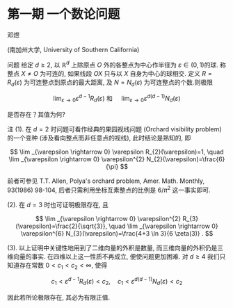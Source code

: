 # 第一期 一个数论问题 

邓煜

(南加州大学, University of Southern California)

问题 给定 $d \geq 2$, 以 $\mathbb{R}^{d}$ 上除原点 $O$ 外的各整点为中心作半径为 $\varepsilon \in(0,1)$的球. 称整点 $X \neq O$ 为可连的, 如果线段 $O X$ 只与以 $X$ 自身为中心的球相交. 定义 $R=R_{d}(\varepsilon)$ 为可连整点到原点的最大距离, 及 $N=N_{d}(\varepsilon)$ 为可连整点的个数.则极限

$$
\lim _{\varepsilon \rightarrow 0} \varepsilon^{d-1} R_{d}(\varepsilon) \text { 和 } \quad \lim _{\varepsilon \rightarrow 0} \varepsilon^{d(d-1)} N_{d}(\varepsilon)
$$

是否存在？其值为何?

注 (1). 在 $d=2$ 时问题可看作经典的果园视线问题 (Orchard visibility problem) 的一个变种 (涉及看向整点而非任意点的视线), 此时结论是熟知的, 即

$$
\lim _{\varepsilon \rightarrow 0} \varepsilon R_{2}(\varepsilon)=1, \quad \lim _{\varepsilon \rightarrow 0} \varepsilon^{2} N_{2}(\varepsilon)=\frac{6}{\pi}
$$

前者可参见 T.T. Allen, Polya's orchard problem, Amer. Math. Monthly, 93(1986) 98-104, 后者只需利用坐标互素整点的比例是 $6 / \pi^{2}$ 这一事实即可.

(2). 在 $d=3$ 时也可证明极限存在, 且

$$
\lim _{\varepsilon \rightarrow 0} \varepsilon^{2} R_{3}(\varepsilon)=\frac{2}{\sqrt{3}}, \quad \lim _{\varepsilon \rightarrow 0} \varepsilon^{6} N_{3}(\varepsilon)=\frac{4+3 \ln 3}{6 \zeta(3)} .
$$

(3). 以上证明中关键性地用到了二维向量的外积是数量, 而三维向量的外积仍是三维向量的事实. 在四维以上这一性质不再成立, 便使问题更加困难. 对 $d \geq 4$ 我们只知道存在常数 $0<c_{1}<c_{2}<\infty$, 使得

$$
c_{1}<\varepsilon^{d-1} R_{d}(\varepsilon)<c_{2}, \quad c_{1}<\varepsilon^{d(d-1)} N_{d}(\varepsilon)<c_{2}
$$

因此若所论极限存在, 其必为有限正值.

